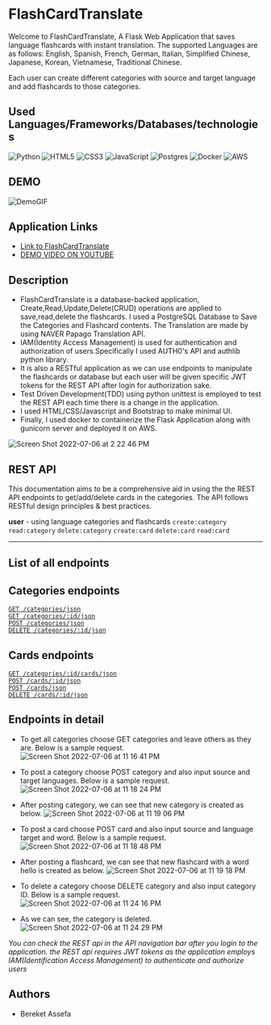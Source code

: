 # FlashCardTranslate

Welcome to FlashCardTranslate, A Flask Web Application that saves language flashcards with instant translation. The supported Languages are as follows: English, Spanish, French, German, Italian, Simplified Chinese, Japanese, Korean, Vietnamese, Traditional Chinese.

Each user can create different categories with source and target language and add flashcards to those categories.

## Used Languages/Frameworks/Databases/technologies
![Python](https://img.shields.io/badge/python-3670A0?style=for-the-badge&logo=python&logoColor=ffdd54)
![HTML5](https://img.shields.io/badge/html5-%23E34F26.svg?style=for-the-badge&logo=html5&logoColor=white)
![CSS3](https://img.shields.io/badge/css3-%231572B6.svg?style=for-the-badge&logo=css3&logoColor=white)
![JavaScript](https://img.shields.io/badge/javascript-%23323330.svg?style=for-the-badge&logo=javascript&logoColor=%23F7DF1E)
![Postgres](https://img.shields.io/badge/postgres-%23316192.svg?style=for-the-badge&logo=postgresql&logoColor=white)
![Docker](https://img.shields.io/badge/docker-%230db7ed.svg?style=for-the-badge&logo=docker&logoColor=white)
![AWS](https://img.shields.io/badge/AWS-%23FF9900.svg?style=for-the-badge&logo=amazon-aws&logoColor=white)



## DEMO
![DemoGIF](./FlashCardTranslate.gif)

## Application Links

- [Link to FlashCardTranslate](https://rabberdabber.dpgon835n9iag.ap-northeast-2.cs.amazonlightsail.com/) 
- [DEMO VIDEO ON YOUTUBE](https://www.youtube.com/watch?v=5PazVSe5JI8&t=4s&ab_channel=bereketsiyum)

## Description
- FlashCardTranslate is a database-backed application, Create,Read,Update,Delete(CRUD) operations are applied to save,read,delete the flashcards. I used a PostgreSQL Database to Save the Categories and Flashcard contents. The Translation are made by using NAVER Papago Translation API.
- IAM(Identity Access Management) is used for authentication and authorization of users.Specifically I used AUTH0's API and authlib python library. 
- It is also a RESTful application as we can use endpoints to manipulate the flashcards or database but each user will be given specific JWT tokens for the REST API after login for authorization sake. 
- Test Driven Development(TDD) using python unittest is employed to test the REST API each time there is a change in the application. 
- I used HTML/CSS/Javascript and Bootstrap to make minimal UI.
- Finally, I used docker to containerize the Flask Application along with gunicorn server and deployed it on AWS.

![Screen Shot 2022-07-06 at 2 22 46 PM](https://user-images.githubusercontent.com/60803336/177474975-d9ea3ffe-d600-430b-bda8-82aa629504dc.png)


## REST API

This documentation aims to be a comprehensive aid in using the the REST API endpoints to get/add/delete cards in the categories. The API follows RESTful design principles & best practices.


**user** - using language categories and flashcards
`create:category`
`read:category`
`delete:category`
`create:card`
`delete:card`
`read:card`

---

## List of all endpoints

## Categories endpoints
[`GET /categories/json`](#get-categories)  
[`GET /categories/:id/json`](#get-categoriesid)  
[`POST /categories/json`](#post-categories)   
[`DELETE /categories/:id/json`](#delete-categoriesid)

## Cards endpoints
[`GET /categories/:id/cards/json`](#get-categoriesidcards)  
[`POST /cards/:id/json`](#post-cardsid)   
[`POST /cards/json`](#post-cards)   
[`DELETE /cards/:id/json`](#delete-cardsid) 

## Endpoints in detail
- To get all categories choose GET categories and leave others as they are. Below is a sample request.
![Screen Shot 2022-07-06 at 11 16 41 PM](https://user-images.githubusercontent.com/60803336/177572642-a62998f1-c032-44d4-bc66-9246d0ee5564.png)

- To post a category choose POST category and also input source and target languages. Below is a sample request.
![Screen Shot 2022-07-06 at 11 18 24 PM](https://user-images.githubusercontent.com/60803336/177572689-42e59e1c-aabb-4c36-a129-3d95ee0025da.png)

- After posting category, we can see that new category is created as below.
![Screen Shot 2022-07-06 at 11 19 06 PM](https://user-images.githubusercontent.com/60803336/177575232-f4346d5b-547a-4482-a6a2-24f0547c8d15.png)
 
- To post a card choose POST card and also input source and language target and word. Below is a sample request.
![Screen Shot 2022-07-06 at 11 18 48 PM](https://user-images.githubusercontent.com/60803336/177572702-0deb1360-d84d-4df4-ae56-9ef4a51381a4.png)

- After posting a flashcard, we can see that new flashcard with a word hello is created as below.
![Screen Shot 2022-07-06 at 11 19 18 PM](https://user-images.githubusercontent.com/60803336/177575514-68be82c2-dcf0-4623-ab58-8bf287345f18.png)

- To delete a category choose DELETE category and also input category ID. Below is a sample request.
![Screen Shot 2022-07-06 at 11 24 16 PM](https://user-images.githubusercontent.com/60803336/177575670-46163268-e9a7-4724-82b5-59124e668473.png)

- As we can see, the category is deleted.
![Screen Shot 2022-07-06 at 11 24 29 PM](https://user-images.githubusercontent.com/60803336/177575689-2a8bd63c-9f60-4d1c-87d3-394a6d4e6f3e.png)



*You can check the REST api in the API navigation bar after you login to the application. the REST api requires JWT tokens as the application employs IAM(Identification Access Management) to authenticate and authorize users*


## Authors

+ Bereket Assefa


